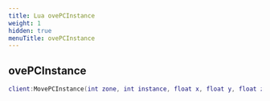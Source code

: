 ```yaml
---
title: Lua ovePCInstance
weight: 1
hidden: true
menuTitle: ovePCInstance
---
```

## ovePCInstance
```lua
client:MovePCInstance(int zone, int instance, float x, float y, float z, float heading); -- void
```